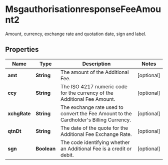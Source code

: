 

# MsgauthorisationresponseFeeAmount2

Amount, currency, exchange rate and quotation date, sign and label.

## Properties

| Name | Type | Description | Notes |
|------------ | ------------- | ------------- | -------------|
|**amt** | **String** | The amount of the Additional Fee. |  [optional] |
|**ccy** | **String** | The ISO 4217 numeric code for the currency of the Additional Fee Amount. |  [optional] |
|**xchgRate** | **String** | The exchange rate used to convert the Fee Amount to the Cardholder&#39;s Billing Currency. |  [optional] |
|**qtnDt** | **String** | The date of the quote for the Additional Fee Exchange Rate. |  [optional] |
|**sgn** | **Boolean** | The code identifying whether an Additional Fee is a credit or debit. |  [optional] |



